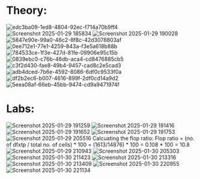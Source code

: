 # Theory:
![edc3ba09-1ed8-4804-92ec-f714a70b9ff4](https://github.com/user-attachments/assets/87175589-b192-457f-9ea2-a2ed55e3a136)
![Screenshot 2025-01-29 185834](https://github.com/user-attachments/assets/ebeceb99-0d03-4464-86ea-25f268c0f864)
![Screenshot 2025-01-29 190028](https://github.com/user-attachments/assets/2a182f96-bc7d-4b17-bfeb-0d0efc943b9f)
![5847e90e-99a0-46c2-8f8c-42d3078803af](https://github.com/user-attachments/assets/61cde427-311d-4b93-966d-dc38368929c4)
![0ee712e1-77e1-4259-843a-f3e5a618b88b](https://github.com/user-attachments/assets/425e9ff3-2a68-4412-8b05-230702656e29)
![784533ce-1f3e-427d-81fe-09906e95c15b](https://github.com/user-attachments/assets/ec628417-58f0-4b4a-a03d-1d7c68c0e716)
![0839ebc0-c76b-46db-aca4-cd8476885cb5](https://github.com/user-attachments/assets/d4116f06-b9b0-4c96-bafd-a31bdd4f7f39)
![c3f2d430-fae8-49b4-9457-cad8c2e5cad3](https://github.com/user-attachments/assets/6d3026a3-e077-4348-b407-b925ddcfecaa)
![adb4dced-7b6e-4592-8086-6df0c9533f0a](https://github.com/user-attachments/assets/cbd922b1-31ed-4b05-aec5-67409e89cf90)
![df2b2ec6-b007-4616-899f-2df0cd14a9d2](https://github.com/user-attachments/assets/47a17e06-f91f-44a9-a433-08fcfb70d6b2)
![5eea08af-66eb-45bb-9474-cd9a9471974f](https://github.com/user-attachments/assets/8b102272-1800-4ac5-8321-4c1f39ed049b)

# Labs:
![Screenshot 2025-01-29 191259](https://github.com/user-attachments/assets/ae663da9-a13d-47b4-958b-fae78f29182b)
![Screenshot 2025-01-29 191416](https://github.com/user-attachments/assets/2fe4a288-d422-40f4-8293-57e663c1e9c9)
![Screenshot 2025-01-29 191652](https://github.com/user-attachments/assets/63147db4-b4b4-40d3-8c2d-f77132132762)
![Screenshot 2025-01-29 191753](https://github.com/user-attachments/assets/2a4a4d41-cb97-4a43-8ad9-54c6bfaa2bf3)
![Screenshot 2025-01-29 205516](https://github.com/user-attachments/assets/04886af5-14e1-426b-904e-2941a50b188e)
Calcuating the flop ratio:
Flop ratio = (no. of dfxtp / total no. of cells) * 100
           = (1613/14876) * 100
           = 0.108 * 100
           = 10.8
![Screenshot 2025-01-29 210943](https://github.com/user-attachments/assets/1610da95-b8f1-4192-8727-fd36cde707b0)
![Screenshot 2025-01-30 205303](https://github.com/user-attachments/assets/14acc533-bfb3-4792-a03b-550628dc88c8)
![Screenshot 2025-01-30 211423](https://github.com/user-attachments/assets/c5fc7f12-7f7e-4624-93a8-ec7d6e117b00)
![Screenshot 2025-01-30 213316](https://github.com/user-attachments/assets/1bfb91c9-e89b-419d-aa8b-8f8db0b010e4)
![Screenshot 2025-01-30 213409](https://github.com/user-attachments/assets/e96b0628-44f5-4510-a5eb-7fefb272a29a)
![Screenshot 2025-01-30 220955](https://github.com/user-attachments/assets/e737f2ff-1ab9-433d-b17c-48d54482ff55)
![Screenshot 2025-01-30 221134](https://github.com/user-attachments/assets/24fa8b58-607a-4310-a9b0-de0deb9928fd)
